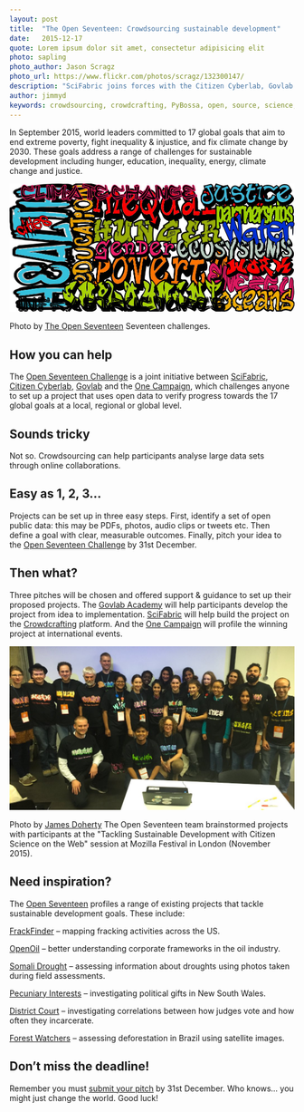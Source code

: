 ```yaml
---
layout: post
title:  "The Open Seventeen: Crowdsourcing sustainable development"
date:   2015-12-17 
quote: Lorem ipsum dolor sit amet, consectetur adipisicing elit
photo: sapling
photo_author: Jason Scragz
photo_url: https://www.flickr.com/photos/scragz/132300147/
description: "SciFabric joins forces with the Citizen Cyberlab, Govlab and the One Campaign to track global goals for sustainable development"
author: jimmyd
keywords: crowdsourcing, crowdcrafting, PyBossa, open, source, science, citizen, opensource, transcribe, cognitive, image, pattern, recognition, sound, data, mine, PDF, video, Open Seventeen, sustainability, Mozilla
---
```


In September 2015, world leaders committed to 17 global goals that aim to end extreme poverty, fight inequality & injustice, and fix climate change by 2030. These goals address a range of challenges for sustainable development including hunger, education, inequality, energy, climate change and justice.

![alttext](/assets/img/blog/Open17.jpg "The Open Seventeen")
<p class="post-caption">Photo by <a href="http://openseventeen.org/">The Open Seventeen</a> Seventeen challenges.</p>

## How you can help

The [Open Seventeen Challenge](http://openseventeen.org/) is a joint initiative between [SciFabric](http://scifabric.com/), [Citizen Cyberlab](http://www.citizencyberscience.net/), [Govlab](http://www.thegovlab.org/) and the [One Campaign](http://www.one.org/international/), which challenges anyone to set up a project that uses open data to verify progress towards the 17 global goals at a local, regional or global level. 

## Sounds tricky

Not so. Crowdsourcing can help participants analyse large data sets through online collaborations.

## Easy as 1, 2, 3...

Projects can be set up in three easy steps. First, identify a set of open public data: this may be PDFs, photos, audio clips or tweets etc. Then define a goal with clear, measurable outcomes. Finally, pitch your idea to the [Open Seventeen Challenge](http://openseventeen.org/) by 31st December.

## Then what?

Three pitches will be chosen and offered support & guidance to set up their proposed projects. The [Govlab Academy](http://govlabacademy.org/) will help participants develop the project from idea to implementation. [SciFabric](http://scifabric.com/) will help build the project on the [Crowdcrafting](/crowdcrafting) platform. And the [One Campaign](http://www.one.org/international/) will profile the winning project at international events.

![Mozilla Festival](/assets/img/blog/OpenMoz.JPG "James Doherty")
<p class="post-caption">Photo by <a href="http://scifabric.com/team/">James Doherty</a> The Open Seventeen team brainstormed projects with participants at the "Tackling Sustainable Development with Citizen Science on the Web" session at Mozilla Festival in London (November 2015).</p>


## Need inspiration?

The [Open Seventeen](http://openseventeen.org/) profiles a range of existing projects that tackle sustainable development goals. These include:

[FrackFinder](http://crowd.skytruth.org/) – mapping fracking activities across the US.

[OpenOil](/crowdcrafting) – better understanding corporate frameworks in the oil industry.

[Somali Drought](http://geotagx.org/project/category/somalidrought/) – assessing information about droughts using photos taken during field assessments.

[Pecuniary Interests](http://www.theguardian.com/australia-news/datablog/ng-interactive/2015/mar/09/help-us-investigate-the-register-of-interests-political-gifts-and-investments-in-nsw) – investigating political gifts in New South Wales.

[District Court](/crowdcrafting) – investigating correlations between how judges vote and how often they incarcerate. 

[Forest Watchers](http://www.globalforestwatch.org/) – assessing deforestation in Brazil using satellite images.

## Don’t miss the deadline!

Remember you must [submit your pitch](http://openseventeen.org/) by 31st December. Who knows... you might just change the world. Good luck!

